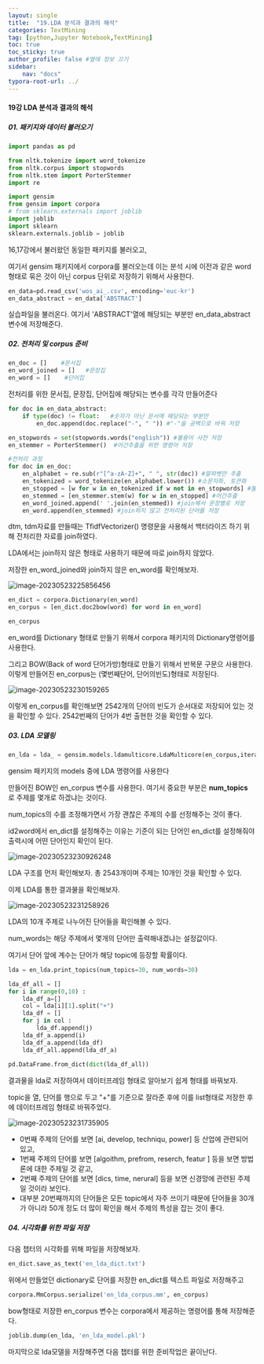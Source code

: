 ```yaml
---
layout: single
title:  "19.LDA 분석과 결과의 해석"
categories: TextMining
tag: [python,Jupyter Notebook,TextMining]
toc: true
toc_sticky: true
author_profile: false #옆에 정보 끄기
sidebar: 
    nav: "docs"
typora-root-url: ../
---
```


#### 19강 LDA 분석과 결과의 해석

##### 01. 패키지와 데이터 불러오기

```python
import pandas as pd

from nltk.tokenize import word_tokenize
from nltk.corpus import stopwords
from nltk.stem import PorterStemmer
import re

import gensim
from gensim import corpora
# from sklearn.externals import joblib
import joblib
import sklearn
sklearn.externals.joblib = joblib
```

16,17강에서 불러왔던 동일한 패키지를 불러오고,

여기서 gensim 패키지에서 corpora를 불러오는데 이는 분석 시에 이전과 같은 word형태로 묶은 것이 아닌 corpus 단위로 저장하기 위해서 사용한다.

```python
en_data=pd.read_csv('wos_ai_.csv', encoding='euc-kr')
en_data_abstract = en_data['ABSTRACT']
```

실습파일을 불러온다. 여기서 'ABSTRACT'열에 해당되는 부분만 en_data_abstract 변수에 저장해준다.



##### 02. 전처리 및 corpus 준비

```python
en_doc = []    #문서집
en_word_joined = []   #문장집
en_word = []    #단어집
```

전처리를 위한 문서집, 문장집, 단어집에 해당되는 변수를 각각 만들어준다

```python
for doc in en_data_abstract:
    if type(doc) != float:   #숫자가 아닌 문서에 해당되는 부분만
        en_doc.append(doc.replace("-", " ")) #"-"을 공백으로 바꿔 저장

en_stopwords = set(stopwords.words("english")) #불용어 사전 저장
en_stemmer = PorterStemmer()  #어간추출을 위한 명령어 저장

#전처리 과정
for doc in en_doc: 
    en_alphabet = re.sub(r"[^a-zA-Z]+", " ", str(doc)) #알파벳만 추출
    en_tokenized = word_tokenize(en_alphabet.lower()) #소문자화, 토큰화
    en_stopped = [w for w in en_tokenized if w not in en_stopwords] #불용어처리
    en_stemmed = [en_stemmer.stem(w) for w in en_stopped] #어간추출
    en_word_joined.append(' '.join(en_stemmed)) #join해서 문장별로 저장
    en_word.append(en_stemmed) #join하지 않고 전처리된 단어를 저장
```

dtm, tdm자료를 만들때는 TfidfVectorizer() 명령문을 사용해서 백터라이즈 하기 위해 전처리한 자료를 join하였다.

LDA에서는 join하지 않은 형태로 사용하기 때문에 따로 join하지 않았다.

저장한 en_word_joined와 join하지 않은 en_word를 확인해보자.

![image-20230523225856456](/images/image-20230523225856456.png)

```python
en_dict = corpora.Dictionary(en_word)
en_corpus = [en_dict.doc2bow(word) for word in en_word]

en_corpus
```

en_word를 Dictionary 형태로 만들기 위해서 corpora 패키지의 Dictionary명령어를 사용한다.

그리고 BOW(Back of word 단어가방)형태로 만들기 위해서 반복문 구문으 사용한다. 이렇게 만들어진 en_corpus는 (몇번째단어, 단어의빈도)형태로 저장된다.

![image-20230523230159265](/images/image-20230523230159265.png)

이렇게 en_corpus를 확인해보면 2542개의 단어의 빈도가 순서대로 저장되어 있는 것을 확인할 수 있다. 2542번째의 단어가 4번 출현한 것을 확인할 수 있다.

##### 03. LDA 모델링

```python
en_lda = lda_ = gensim.models.ldamulticore.LdaMulticore(en_corpus,iterations=12, num_topics=10,id2word=en_dict, passes=1, workers=10)
```

gensim 패키지의 models 중에 LDA 명령어를 사용한다

만들어진 BOW인 en_corpus 변수를 사용한다. 여기서 중요한 부분은 **num_topics** 로 주제를 몇개로 하겠냐는 것이다.

num_topics의 수를 조정해가면서 가장 괜찮은 주제의 수를 선정해주는 것이 좋다.

id2word에서 en_dict를 설정해주는 이유는 기준이 되는 단어인 en_dict를 설정해줘야 출력시에 어떤 단어인지 확인이 된다.

![image-20230523230926248](/images/image-20230523230926248.png)

LDA 구조를 먼저 확인해보자. 총 2543개이며 주제는 10개인 것을 확인할 수 있다.

이제 LDA를 통한 결과물을 확인해보자.

![image-20230523231258926](/images/image-20230523231258926.png)

LDA의 10개 주제로 나누어진 단어들을 확인해볼 수 있다. 

num_words는 해당 주제에서 몇개의 단어만 출력해내겠냐는 설정값이다. 

여기서 단어 앞에 계수는 단어가 해당 topic에 등장할 확률이다.



```python
lda = en_lda.print_topics(num_topics=30, num_words=30)

lda_df_all = []
for i in range(0,10) :
    lda_df_a=[]
    col = lda[i][1].split("+")
    lda_df = []
    for j in col :
        lda_df.append(j)
    lda_df_a.append(i)
    lda_df_a.append(lda_df)
    lda_df_all.append(lda_df_a)
    
pd.DataFrame.from_dict(dict(lda_df_all)) 
```

결과물을 lda로 저장하여서 데이터프레임 형태로 알아보기 쉽게 형태를 바꿔보자.

topic을 열, 단어를 행으로 두고 "+"를 기준으로 잘라준 후에 이를 list형태로 저장한 후에 데이터프레임 형태로 바꿔주었다.

![image-20230523231735905](/images/image-20230523231735905.png)

* 0번째 주제의 단어를 보면 [ai, develop, techniqu, power] 등 산업에 관련되어 있고,
* 1번째 주제의 단어를 보면 [algoithm, prefrom, reserch, featur ] 등을 보면 방법론에 대한 주제일 것 같고,
* 2번째 주제의 단어를 보면 [dics, time, nerural] 등을 보면 신경망에 관련된 주제일 것이라 보인다.
* 대부분 20번째까지의 단어들은 모든 topic에서 자주 쓰이기 때문에 단어들을 30개가 아니라 50개 정도 더 많이 확인을 해서 주제의 특성을 잡는 것이 좋다.

##### 04. 시각화를 위한 파일 저장

다음 챕터의 시각화를 위해 파일을 저장해보자.

```python
en_dict.save_as_text('en_lda_dict.txt')
```

위에서 만들었던 dictionary로 단어를 저장한 en_dict를 텍스트 파일로 저장해주고

```python
corpora.MmCorpus.serialize('en_lda_corpus.mm', en_corpus)
```

bow형태로 저장한 en_corpus 변수는 corpora에서 제공하는 명령어를 통해 저장해준다. 

```python
joblib.dump(en_lda, 'en_lda_model.pkl')
```

마지막으로 lda모델을 저장해주면 다음 챕터를 위한 준비작업은 끝이난다.
